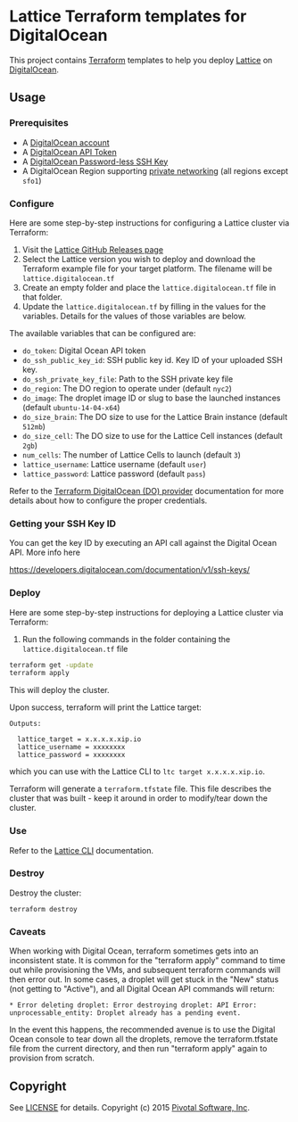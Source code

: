 # Lattice Terraform templates for DigitalOcean

This project contains [Terraform](https://www.terraform.io/) templates to help you deploy
[Lattice](https://github.com/cloudfoundry-incubator/lattice) on
[DigitalOcean](https://www.digitalocean.com).

## Usage

### Prerequisites

* A [DigitalOcean account](https://www.digitalocean.com)
* A [DigitalOcean API Token](https://www.digitalocean.com/community/tutorials/how-to-use-the-digitalocean-api-v2#how-to-generate-a-personal-access-token)
* A [DigitalOcean Password-less SSH Key](https://www.digitalocean.com/community/tutorials/how-to-use-ssh-keys-with-digitalocean-droplets)
* A DigitalOcean Region supporting [private networking](https://www.digitalocean.com/company/blog/introducing-private-networking/) (all regions except `sfo1`)

### Configure

Here are some step-by-step instructions for configuring a Lattice cluster via Terraform:

1. Visit the [Lattice GitHub Releases page](https://github.com/cloudfoundry-incubator/lattice/releases#)
2. Select the Lattice version you wish to deploy and download the Terraform example file for your target platform.  The filename will be `lattice.digitalocean.tf`
3. Create an empty folder and place the `lattice.digitalocean.tf` file in that folder.
4. Update the `lattice.digitalocean.tf` by filling in the values for the variables.  Details for the values of those variables are below.

The available variables that can be configured are:

* `do_token`: Digital Ocean API token
* `do_ssh_public_key_id`: SSH public key id. Key ID of your uploaded SSH key.
* `do_ssh_private_key_file`: Path to the SSH private key file
* `do_region`: The DO region to operate under (default `nyc2`)
* `do_image`: The droplet image ID or slug to base the launched instances (default `ubuntu-14-04-x64`)
* `do_size_brain`: The DO size to use for the Lattice Brain instance (default `512mb`)
* `do_size_cell`: The DO size to use for the Lattice Cell instances (default `2gb`)
* `num_cells`: The number of Lattice Cells to launch (default `3`)
* `lattice_username`: Lattice username (default `user`)
* `lattice_password`: Lattice password (default `pass`)

Refer to the [Terraform DigitalOcean (DO) provider](https://www.terraform.io/docs/providers/do/index.html)
documentation for more details about how to configure the proper credentials.

### Getting your SSH Key ID

You can get the key ID by executing an API call against the Digital Ocean API. More info here

https://developers.digitalocean.com/documentation/v1/ssh-keys/

### Deploy

Here are some step-by-step instructions for deploying a Lattice cluster via Terraform:

1. Run the following commands in the folder containing the `lattice.digitalocean.tf` file

  ```bash
  terraform get -update
  terraform apply
  ```

  This will deploy the cluster.

Upon success, terraform will print the Lattice target:

```
Outputs:

  lattice_target = x.x.x.x.xip.io
  lattice_username = xxxxxxxx
  lattice_password = xxxxxxxx
```

which you can use with the Lattice CLI to `ltc target x.x.x.x.xip.io`.

Terraform will generate a `terraform.tfstate` file.  This file describes the cluster that was built - keep it around in order to modify/tear down the cluster.

### Use

Refer to the [Lattice CLI](https://github.com/cloudfoundry-incubator/lattice/tree/master/ltc) documentation.

### Destroy

Destroy the cluster:

```
terraform destroy
```

### Caveats

When working with Digital Ocean, terraform sometimes gets into an inconsistent state.  It is common for
the "terraform apply" command to time out while provisioning the VMs, and subsequent terraform commands will
then error out.  In some cases, a droplet will get stuck in the "New" status (not getting to "Active"), and
all Digital Ocean API commands will return:

```
* Error deleting droplet: Error destroying droplet: API Error: unprocessable_entity: Droplet already has a pending event.
```

In the event this happens, the recommended avenue is to use the Digital Ocean console to tear down all the droplets,
remove the terraform.tfstate file from the current directory, and then run "terraform apply" again to provision
from scratch.

## Copyright

See [LICENSE](https://github.com/cloudfoundry-incubator/lattice/blob/master/docs/LICENSE) for details.
Copyright (c) 2015 [Pivotal Software, Inc](http://www.pivotal.io/).
